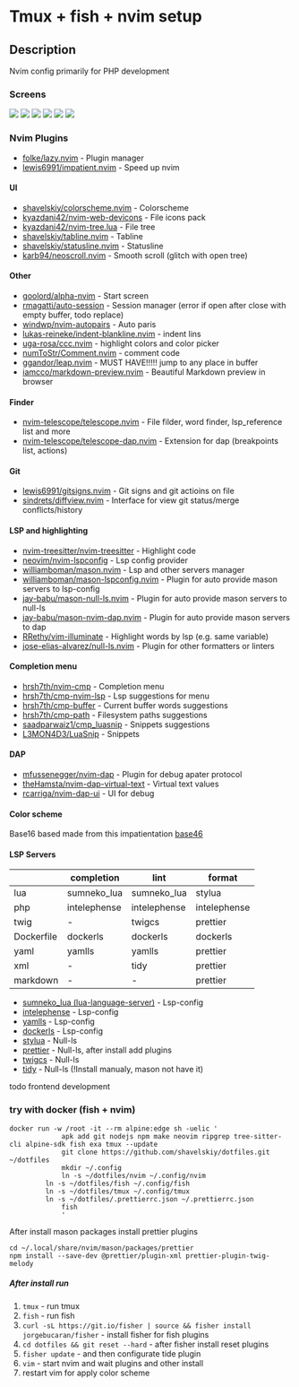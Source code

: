 # Tmux + fish + nvim setup

## Description

Nvim config primarily for PHP development

### Screens

<img src="https://raw.githubusercontent.com/shavelskiy/dotfiles/master/images/img1.png"/>
<img src="https://raw.githubusercontent.com/shavelskiy/dotfiles/master/images/img2.png"/>
<img src="https://raw.githubusercontent.com/shavelskiy/dotfiles/master/images/img3.png"/>
<img src="https://raw.githubusercontent.com/shavelskiy/dotfiles/master/images/img4.png"/>
<img src="https://raw.githubusercontent.com/shavelskiy/dotfiles/master/images/img5.png"/>
<img src="https://raw.githubusercontent.com/shavelskiy/dotfiles/master/images/img6.png"/>

### Nvim Plugins

- <a href="https://github.com/folke/lazy.nvim">folke/lazy.nvim</a> - Plugin manager
- <a href="https://github.com/lewis6991/impatient.nvim">lewis6991/impatient.nvim</a> - Speed up nvim

#### UI

- <a href="https://github.com/shavelskiy/colorscheme.nvim">shavelskiy/colorscheme.nvim</a> - Colorscheme
- <a href="https://github.com/kyazdani42/nvim-web-devicons">kyazdani42/nvim-web-devicons</a> - File icons pack
- <a href="https://github.com/kyazdani42/nvim-tree.lua">kyazdani42/nvim-tree.lua</a> - File tree
- <a href="https://github.com/shavelskiy/tabline.nvim">shavelskiy/tabline.nvim</a> - Tabline
- <a href="https://github.com/shavelskiy/statusline.nvim">shavelskiy/statusline.nvim</a> - Statusline
- <a href="https://github.com/karb94/neoscroll.nvim">karb94/neoscroll.nvim</a> - Smooth scroll (glitch with open tree)

#### Other

- <a href="https://github.com/goolord/alpha-nvim">goolord/alpha-nvim</a> - Start screen
- <a href="https://github.com/rmagatti/auto-session">rmagatti/auto-session</a> - Session manager (error if open after close with empty buffer, todo replace)
- <a href="https://github.com/windwp/nvim-autopairs">windwp/nvim-autopairs</a> - Auto paris
- <a href="https://github.com/lukas-reineke/indent-blankline.nvim">lukas-reineke/indent-blankline.nvim</a> - indent lins
- <a href="https://github.com/uga-rosa/ccc.nvim">uga-rosa/ccc.nvim</a> - highlight colors and color picker
- <a href="https://github.com/numToStr/Comment.nvim">numToStr/Comment.nvim</a> - comment code
- <a href="https://github.com/ggandor/leap.nvim">ggandor/leap.nvim</a> - MUST HAVE!!!!! jump to any place in buffer
- <a href="https://github.com/iamcco/markdown-preview.nvim">iamcco/markdown-preview.nvim</a> - Beautiful Markdown preview in browser

#### Finder

- <a href="https://github.com/nvim-telescope/telescope.nvim">nvim-telescope/telescope.nvim</a> - File filder, word finder, lsp_reference list and more
- <a href="https://github.com/nvim-telescope/telescope-dap.nvim">nvim-telescope/telescope-dap.nvim</a> - Extension for dap (breakpoints list, actions)

#### Git

- <a href="https://github.com/lewis6991/gitsigns.nvim">lewis6991/gitsigns.nvim</a> - Git signs and git actioins on file
- <a href="https://github.com/sindrets/diffview.nvim">sindrets/diffview.nvim</a> - Interface for view git status/merge conflicts/history

#### LSP and highlighting

- <a href="https://github.com/nvim-treesitter/nvim-treesitter">nvim-treesitter/nvim-treesitter</a> - Highlight code
- <a href="https://github.com/neovim/nvim-lspconfig">neovim/nvim-lspconfig</a> - Lsp config provider
- <a href="https://github.com/williamboman/mason.nvim">williamboman/mason.nvim</a> - Lsp and other servers manager
- <a href="https://github.com/williamboman/mason-lspconfig.nvim">williamboman/mason-lspconfig.nvim</a> - Plugin for auto provide mason servers to lsp-config
- <a href="https://github.com/jay-babu/mason-null-ls.nvim">jay-babu/mason-null-ls.nvim</a> - Plugin for auto provide mason servers to null-ls
- <a href="https://github.com/jay-babu/mason-nvim-dap.nvim">jay-babu/mason-nvim-dap.nvim</a> - Plugin for auto provide mason servers to dap
- <a href="https://github.com/RRethy/vim-illuminate">RRethy/vim-illuminate</a> - Highlight words by lsp (e.g. same variable)
- <a href="https://github.com/jose-elias-alvarez/null-ls.nvim">jose-elias-alvarez/null-ls.nvim</a> - Plugin for other formatters or linters

#### Completion menu

- <a href="https://github.com/hrsh7th/nvim-cmp">hrsh7th/nvim-cmp</a> - Completion menu
- <a href="https://github.com/hrsh7th/cmp-nvim-lsp">hrsh7th/cmp-nvim-lsp</a> - Lsp suggestions for menu
- <a href="https://github.com/hrsh7th/cmp-buffer">hrsh7th/cmp-buffer</a> - Current buffer words suggestions
- <a href="https://github.com/hrsh7th/cmp-path">hrsh7th/cmp-path</a> - Filesystem paths suggestions
- <a href="https://github.com/saadparwaiz1/cmp_luasnip">saadparwaiz1/cmp_luasnip</a> - Snippets suggestions
- <a href="https://github.com/L3MON4D3/LuaSnip">L3MON4D3/LuaSnip</a> - Snippets

#### DAP

- <a href="https://github.com/mfussenegger/nvim-dap">mfussenegger/nvim-dap</a> - Plugin for debug apater protocol
- <a href="https://github.com/theHamsta/nvim-dap-virtual-text">theHamsta/nvim-dap-virtual-text</a> - Virtual text values
- <a href="https://github.com/rcarriga/nvim-dap-ui">rcarriga/nvim-dap-ui</a> - UI for debug

#### Color scheme

Base16 based made from this impatientation <a href="https://github.com/NvChad/base46">base46</a>

#### LSP Servers

|            | completion   | lint         | format       |
| ---------- | ------------ | ------------ | ------------ |
| lua        | sumneko_lua  | sumneko_lua  | stylua       |
| php        | intelephense | intelephense | intelephense |
| twig       | -            | twigcs       | prettier     |
| Dockerfile | dockerls     | dockerls     | dockerls     |
| yaml       | yamlls       | yamlls       | prettier     |
| xml        | -            | tidy         | prettier     |
| markdown   | -            | -            | prettier     |

- <a href="https://github.com/sumneko/lua-language-server">sumneko_lua (lua-language-server)</a> - Lsp-config
- <a href="https://intelephense.com">intelephense</a> - Lsp-config
- <a href="https://github.com/redhat-developer/yaml-language-server">yamlls</a> - Lsp-config
- <a href="https://github.com/rcjsuen/dockerfile-language-server-nodejs">dockerls</a> - Lsp-config
- <a href="https://github.com/JohnnyMorganz/StyLua">stylua</a> - Null-ls
- <a href="https://prettier.io">prettier</a> - Null-ls, after install add plugins
- <a href="https://github.com/friendsoftwig/twigcs">twigcs</a> - Null-ls
- <a href="https://www.html-tidy.org/">tidy</a> - Null-ls (!Install manualy, mason not have it)

todo frontend development

### try with docker (fish + nvim)

```
docker run -w /root -it --rm alpine:edge sh -uelic '
             apk add git nodejs npm make neovim ripgrep tree-sitter-cli alpine-sdk fish exa tmux --update
             git clone https://github.com/shavelskiy/dotfiles.git ~/dotfiles
             mkdir ~/.config
             ln -s ~/dotfiles/nvim ~/.config/nvim
	     ln -s ~/dotfiles/fish ~/.config/fish
	     ln -s ~/dotfiles/tmux ~/.config/tmux
	     ln -s ~/dotfiles/.prettierrc.json ~/.prettierrc.json
             fish
             '
```

After install mason packages install prettier plugins

```
cd ~/.local/share/nvim/mason/packages/prettier
npm install --save-dev @prettier/plugin-xml prettier-plugin-twig-melody
```

##### After install run

1. `tmux` - run tmux
1. `fish` - run fish
1. `curl -sL https://git.io/fisher | source && fisher install jorgebucaran/fisher` - install fisher for fish plugins
1. `cd dotfiles && git reset --hard` - after fisher install reset plugins
1. `fisher update` - and then configurate tide plugin
1. `vim` - start nvim and wait plugins and other install
1. restart vim for apply color scheme
